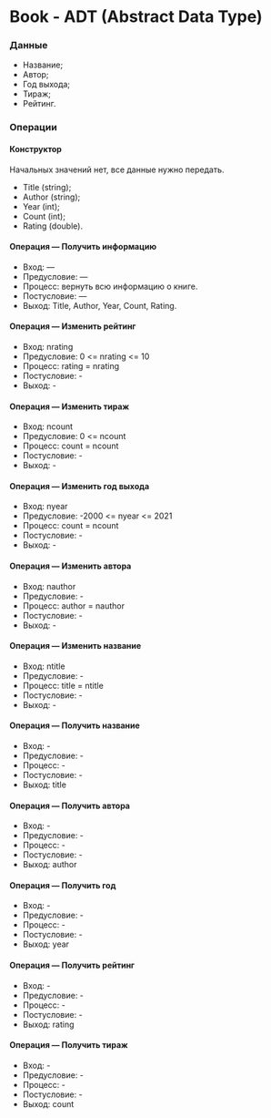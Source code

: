 # Book - ADT (Abstract Data Type)
### Данные
- Название;
- Автор;
- Год выхода;
- Тираж;
- Рейтинг.

### Операции
#### Конструктор
Начальных значений нет, все данные нужно передать.
- Title (string);
- Author (string);
- Year (int);
- Count (int);
- Rating (double).
#### Операция — Получить информацию
- Вход: —
- Предусловие: —
- Процесс: вернуть всю информацию о книге.
- Постусловие: —
- Выход: Title, Author, Year, Count, Rating.
#### Операция — Изменить рейтинг
- Вход: nrating
- Предусловие: 0 <= nrating <= 10
- Процесс: rating = nrating
- Постусловие: -
- Выход: -
#### Операция — Изменить тираж
- Вход: ncount
- Предусловие:  0 <= ncount
- Процесс: count = ncount
- Постусловие: -
- Выход: -
#### Операция — Изменить год выхода
- Вход: nyear
- Предусловие: -2000 <= nyear <= 2021
- Процесс: count = ncount
- Постусловие: -
- Выход: -
#### Операция — Изменить автора
- Вход: nauthor
- Предусловие: -
- Процесс: author = nauthor
- Постусловие: -
- Выход: -
#### Операция — Изменить название
- Вход: ntitle
- Предусловие: -
- Процесс: title = ntitle
- Постусловие: -
- Выход: -
#### Операция — Получить название
- Вход: -
- Предусловие: -
- Процесс: -
- Постусловие: -
- Выход: title
#### Операция — Получить автора
- Вход: -
- Предусловие: -
- Процесс: -
- Постусловие: -
- Выход: author
#### Операция — Получить год
- Вход: -
- Предусловие: -
- Процесс: -
- Постусловие: -
- Выход: year
#### Операция — Получить рейтинг
- Вход: -
- Предусловие: -
- Процесс: -
- Постусловие: -
- Выход: rating
#### Операция — Получить тираж
- Вход: -
- Предусловие: -
- Процесс: -
- Постусловие: -
- Выход: count